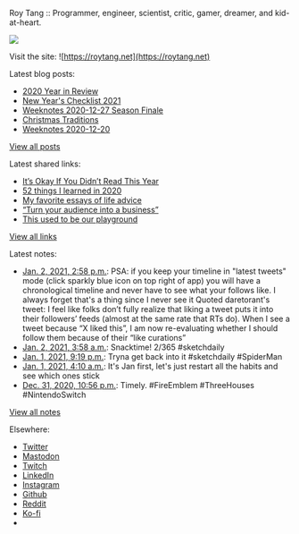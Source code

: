Roy Tang :: Programmer, engineer, scientist, critic, gamer, dreamer, and kid-at-heart.

![](https://roytang.net/static/img/profile.jpg)

Visit the site: ![https://roytang.net](https://roytang.net)

Latest blog posts:

- [2020 Year in Review](https://roytang.net/2021/01/2020-year-in-review/)
- [New Year&#x27;s Checklist 2021](https://roytang.net/2021/01/new-years-checklist/)
- [Weeknotes 2020-12-27 Season Finale](https://roytang.net/2020/12/weeknotes-2020-12-27/)
- [Christmas Traditions](https://roytang.net/2020/12/xmas-traditions/)
- [Weeknotes 2020-12-20](https://roytang.net/2020/12/weeknotes-2020-12-20/)

[View all posts](https://roytang.net/blog)

Latest shared links:

- [It’s Okay If You Didn’t Read This Year](https://roytang.net/2021/01/its-okay-if-you-didnt-read-this-year/)
- [52 things I learned in 2020](https://roytang.net/2020/12/52-things-i-learned-in-2020/)
- [My favorite essays of life advice](https://roytang.net/2020/12/my-favorite-essays-of-life-advice/)
- [“Turn your audience into a business”](https://roytang.net/2020/12/turn-your-audience-into-a-business/)
- [This used to be our playground](https://roytang.net/2020/12/this-used-to-be-our-playground/)

[View all links](https://roytang.net/links)

Latest notes:

- [Jan. 2, 2021, 2:58 p.m.](https://roytang.net/2021/01/1345504732060663808/): PSA: if you keep your timeline in &quot;latest tweets&quot; mode (click sparkly blue icon on top right of app) you will have a chronological timeline and never have to see what your follows like. I always forget that&#x27;s a thing since I never see it Quoted daretorant&#x27;s tweet: I feel like folks don’t fully realize that liking a tweet puts it into their followers’ feeds (almost at the same rate that RTs do). When I see a tweet because “X liked this”, I am now re-evaluating whether I should follow them because of their “like curations”
- [Jan. 2, 2021, 3:58 a.m.](https://roytang.net/2021/01/1345338625655861248/): Snacktime! 2/365 #sketchdaily
- [Jan. 1, 2021, 9:19 p.m.](https://roytang.net/2021/01/1345238294896918529/): Tryna get back into it #sketchdaily #SpiderMan
- [Jan. 1, 2021, 4:10 a.m.](https://roytang.net/2021/01/1344979283568050176/): It&#x27;s Jan first, let&#x27;s just restart all the habits and see which ones stick
- [Dec. 31, 2020, 10:56 p.m.](https://roytang.net/2020/12/1344900329939161097/): Timely. #FireEmblem #ThreeHouses #NintendoSwitch

[View all notes](https://roytang.net/notes)

Elsewhere:

- [Twitter](https://twitter.com/roytang)
- [Mastodon](https://mastodon.technology/@roytang)
- [Twitch](https://twitch.tv/twitchyroy)
- [LinkedIn](https://www.linkedin.com/in/roytang)
- [Instagram](https://instagram.com/roytang0400)
- [Github](https://github.com/roytang)
- [Reddit](https://reddit.com/u/hungryroy)
- [Ko-fi](https://ko-fi.com/roytang)
- [](mailto:hello@roytang.net)